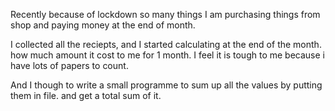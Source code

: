 Recently because of lockdown so many things I am purchasing things from shop and paying money at the end of month.

I collected all the reciepts, and I started calculating at the end of the month. how much amount it cost to me for 1 month. I feel it is tough to me because i have lots of papers to count.

And I though to write a small programme to sum up all the values by putting them in file. and get a total sum of it.




